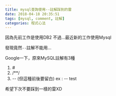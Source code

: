 ```yaml
---
title: mysql查詢使用--註解踩到的雷
date: 2018-04-18 20:35:51
tags: [mysql, comment, 註解]
categories: 程式心法
---
```


因為先前工作是使用DB2
不過...最近新的工作使用Mysql

發現竟然`--`註解不能用...

<!--more-->

Google一下，原來MySQL註解有3種

1. \#
2. /**/
3. \-\-   (但這種前後要留白)   ex : -- test

希望下次不要踩到一樣的雷XD
